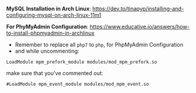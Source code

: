 **MySQL Installation in Arch Linux**: https://dev.to/tinapyp/installing-and-configuring-mysql-on-arch-linux-11m1

**For PhyMyAdmin Configuration**: https://www.educative.io/answers/how-to-install-phpmyadmin-in-archlinux

- Remember to replace all `php7` to `php`, for PhpMyAdmin Configuration
- and while uncommenting:

```
LoadModule mpm_prefork_module modules/mod_mpm_prefork.so
```

make sure that you've commented out:

```
#LoadModule mpm_event_module modules/mod_mpm_event.so
```
